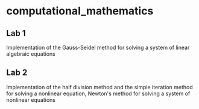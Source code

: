 # computational_mathematics

## Lab 1
Implementation of the Gauss-Seidel method for solving a system of linear algebraic equations

## Lab 2
Implementation of the half division method and the simple iteration method for solving a nonlinear equation, Newton's method for solving a system of nonlinear equations
